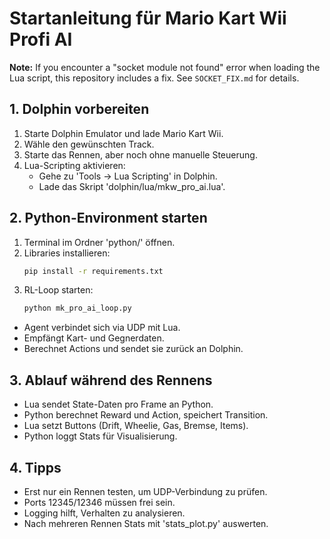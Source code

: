 # Startanleitung für Mario Kart Wii Profi AI

**Note:** If you encounter a "socket module not found" error when loading the Lua script, this repository includes a fix. See `SOCKET_FIX.md` for details.

## 1. Dolphin vorbereiten
1. Starte Dolphin Emulator und lade Mario Kart Wii.
2. Wähle den gewünschten Track.
3. Starte das Rennen, aber noch ohne manuelle Steuerung.
4. Lua-Scripting aktivieren:
   - Gehe zu 'Tools -> Lua Scripting' in Dolphin.
   - Lade das Skript 'dolphin/lua/mkw_pro_ai.lua'.

## 2. Python-Environment starten
1. Terminal im Ordner 'python/' öffnen.
2. Libraries installieren:
   ```bash
   pip install -r requirements.txt
   ```
3. RL-Loop starten:
   ```bash
   python mk_pro_ai_loop.py
   ```
- Agent verbindet sich via UDP mit Lua.
- Empfängt Kart- und Gegnerdaten.
- Berechnet Actions und sendet sie zurück an Dolphin.

## 3. Ablauf während des Rennens
- Lua sendet State-Daten pro Frame an Python.
- Python berechnet Reward und Action, speichert Transition.
- Lua setzt Buttons (Drift, Wheelie, Gas, Bremse, Items).
- Python loggt Stats für Visualisierung.

## 4. Tipps
- Erst nur ein Rennen testen, um UDP-Verbindung zu prüfen.
- Ports 12345/12346 müssen frei sein.
- Logging hilft, Verhalten zu analysieren.
- Nach mehreren Rennen Stats mit 'stats_plot.py' auswerten.